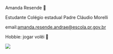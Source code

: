 Amanda Resende  🤡

Estudante Colégio estadual Padre Cláudio Morelli 

email:amanda.resende.andrae@escola.pr.gov.br

Hobbie: jogar volêi 🏐

![](https://custom-doodle.com/wp-content/uploads/doodle/auto-draft/flork-eat-chocolate-doodle.gif)
